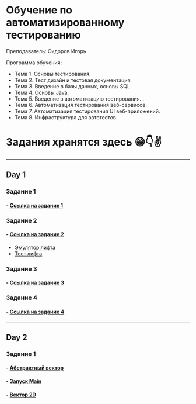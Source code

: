 # Обучение по автоматизированному тестированию
Преподаватель: Сидоров Игорь

Программа обучения:

+ Тема 1. Основы тестирования.
+ Тема 2. Тест дизайн и тестовая документация
+ Тема 3. Введение в базы данных, основы SQL
+ Тема 4. Основы Java.
+ Тема 5. Введение в автоматизацию тестирования. .
+ Тема 6. Автоматизация тестирования веб-сервисов.
+ Тема 7. Автоматизация тестирования UI веб-приложений.
+ Тема 8. Инфраструктура для автотестов.


# Задания хранятся здесь 😁👇✌

***

## Day 1

### Задание 1

#### - [Ссылка на задание 1](Day1/task_1.md)

### Задание 2

#### - [Ссылка на задание 2](Day1/task_2.md)

+ [Эмулятор лифта](building.py)
+ [Тест лифта](testbuilding.py)

### Задание 3

#### - [Ссылка на задание 3](Day1/task_3.md)

### Задание 4

#### - [Ссылка на задание 4](Day1/task_4.md)

***

## Day 2

### Задание 1

#### - [Абстрактный вектор](Day_2/src/com/vector/Vector2d.java)
#### - [Запуск Main](Day_2/src/com/vector/Main.java)
#### - [Вектор 2D](Day_2/src/com/vector/Vector2d.java)
